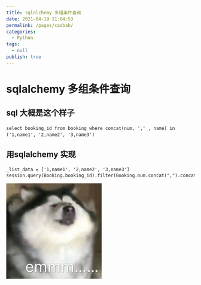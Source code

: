 ```yaml
---
title: sqlalchemy 多组条件查询
date: 2021-04-19 11:04:53
permalink: /pages/cadbab/
categories: 
  - Python
tags: 
  - null
publish: true
---
```

# sqlalchemy 多组条件查询  

## sql 大概是这个样子    
`select booking_id from booking where concat(num, ',' , name) in ('1,name1', '2,name2', '3,name3')`    
    
## 用sqlalchemy 实现    
    
```    
_list_data = ['1,name1', '2,name2', '3,name3']    
session.query(Booking.booking_id).filter(Booking.num.concat(",").concat(Booking.name).notin_(_list_data))    
```    
    
![](../images/7485616-e89cc14f5b04b612.gif)    
